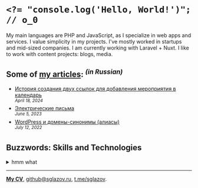 # `<?= "console.log('Hello, World!')"; // o_0`
My main languages are PHP and JavaScript, as I specialize in web apps and services. I value simplicity in my projects. I've mostly worked in startups and mid-sized companies. I am currently working with Laravel + Nuxt. I like to work with content projects: blogs, media.

## Some of [my articles](https://sglazov.ru/notes/): <sup>_(in Russian)_</sup>

* [История создания двух ссылок для добавления мероприятия в календарь](https://sglazov.ru/notes/add-to-calendar/) <br />
<sup>_April 18, 2024_</sup>
* [Электрические письма](https://sglazov.ru/notes/emails/) <br />
<sup>_June 5, 2023_</sup>
* [WordPress и домены-синонимы (алиасы)](https://sglazov.ru/notes/wordpress-domains/) <br />
<sup>_July 12, 2022_</sup>


## Buzzwords: Skills and Technologies
<details>
  <summary>hmm what</summary>

  Bitbucket, Nunjucks, CSS, GitLab, GitHub, Shop-Script, SVG, CloudPayments API, SEO, ispmanager, БЭМ, MAMP, Eloquent ORM, Pug (Jade), Tailwind, TimeWeb, jQuery, Eleventy (11ty), Markdown, WordPress, Livewire, Reg.ru, phpMyAdmin, PHP, Apache, Photoshop, Vite, Makefile, webpack, React, Nuxt, Figma, Flarum, HTTPie, Gulp, Docker, MySQL, PostCSS, Laravel Nova, Sketch, Shell, SCSS, Nginx, Deployer.php, Vue, Grunt, GitHub Actions, Stylus, Laravel, Zeplin, Cypress, Composer, Bootstrap, HTML, Git, styled-components, Tinkoff API, Less, Accessibility (a11y), Blade, JavaScript.
</details>

----
[**My CV**](https://sglazov.ru/cv/), [github@sglazov.ru](mailto:github@sglazov.ru), [t.me/sglazov](https://t.me/sglazov).
